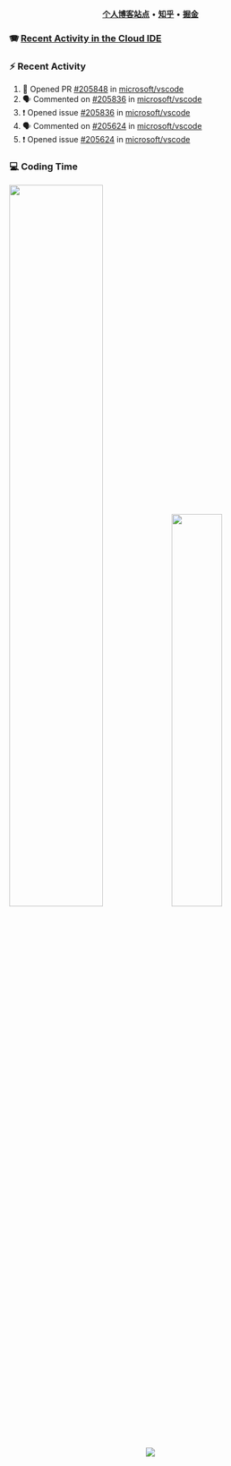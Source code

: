 <p align="center">
    <b><a href="https://yiliang.site">个人博客站点</a></b>
    •
    <b><a href="https://www.zhihu.com/people/Mrz2J">知乎</a></b>
    •
    <b><a href="https://juejin.im/user/2629687542813016">掘金</a></b>
</p>

### :accordion: [Recent Activity in the Cloud IDE](https://github.com/cloud-webide/.github)

### :zap: Recent Activity

<!--START_SECTION:activity-->

1. 💪 Opened PR [#205848](https://github.com/microsoft/vscode/pull/205848) in [microsoft/vscode](https://github.com/microsoft/vscode)
2. 🗣 Commented on [#205836](https://github.com/microsoft/vscode/issues/205836#issuecomment-1956256030) in [microsoft/vscode](https://github.com/microsoft/vscode)
3. ❗ Opened issue [#205836](https://github.com/microsoft/vscode/issues/205836) in [microsoft/vscode](https://github.com/microsoft/vscode)
4. 🗣 Commented on [#205624](https://github.com/microsoft/vscode/issues/205624#issuecomment-1953392285) in [microsoft/vscode](https://github.com/microsoft/vscode)
5. ❗ Opened issue [#205624](https://github.com/microsoft/vscode/issues/205624) in [microsoft/vscode](https://github.com/microsoft/vscode)

<!--END_SECTION:activity-->

### 💻 Coding Time

<img align="" width="57.5%" src="https://github-readme-stats.vercel.app/api?username=yiliang114&hide_title=true&hide_border=true&show_icons=true&include_all_commits=true&line_height=21&theme=vue-dark&border_radius=0" /><img align="" width="42.4%" src="https://github-readme-stats.vercel.app/api/top-langs/?username=yiliang114&hide_title=true&hide_border=true&layout=compact&theme=vue-dark&border_radius=0" />

<div align="center">
    <img src="https://github-readme-streak-stats.herokuapp.com/?user=yiliang114" />
</div>
